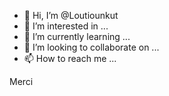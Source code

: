 - 👋 Hi, I’m @Loutiounkut
- 👀 I’m interested in ...
- 🌱 I’m currently learning ...
- 💞️ I’m looking to collaborate on ...
- 📫 How to reach me ...

<!---
Loutiounkut/Loutiounkut is a ✨ special ✨ repository because its `README.md` (this file) appears on your GitHub profile.
You can click the Preview link to take a look at your changes.
--->
Merci 

